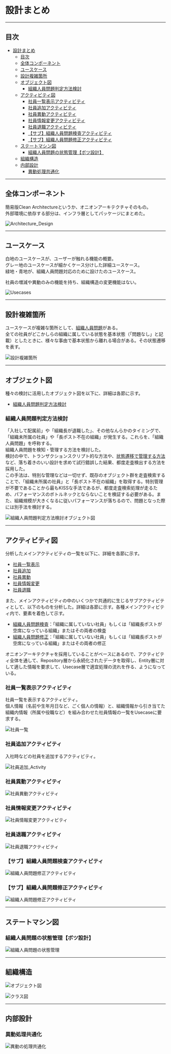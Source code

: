 # 設計まとめ

---

## 目次

- [設計まとめ](#設計まとめ)
  - [目次](#目次)
  - [全体コンポーネント](#全体コンポーネント)
  - [ユースケース](#ユースケース)
  - [設計複雑箇所](#設計複雑箇所)
  - [オブジェクト図](#オブジェクト図)
    - [組織人員問題判定方法検討](#組織人員問題判定方法検討)
  - [アクティビティ図](#アクティビティ図)
    - [社員一覧表示アクティビティ](#社員一覧表示アクティビティ)
    - [社員追加アクティビティ](#社員追加アクティビティ)
    - [社員異動アクティビティ](#社員異動アクティビティ)
    - [社員情報変更アクティビティ](#社員情報変更アクティビティ)
    - [社員退職アクティビティ](#社員退職アクティビティ)
    - [【サブ】組織人員問題検査アクティビティ](#サブ組織人員問題検査アクティビティ)
    - [【サブ】組織人員問題修正アクティビティ](#サブ組織人員問題修正アクティビティ)
  - [ステートマシン図](#ステートマシン図)
    - [組織人員問題の状態管理【ボツ設計】](#組織人員問題の状態管理ボツ設計)
  - [組織構造](#組織構造)
  - [内部設計](#内部設計)
    - [異動処理共通化](#異動処理共通化)

---

## 全体コンポーネント

簡易版Clean Architectureというか、オニオンアーキテクチャそのもの。  
外部環境に依存する部分は、インフラ層としてパッケージにまとめた。  

![Architecture_Design](アーキテクチャ設計/コンポーネント図.svg)

---

## ユースケース

白地のユースケースが、ユーザーが触れる機能の概要。  
グレー地のユースケースが細かくケース分けした詳細ユースケース。  
緑地・青地が、組織人員問題対応のために設けたのユースケース。  

社員の増減や異動のみの機能を持ち、組織構造の変更機能はない。

![Usecases](ユースケース/Usecases.svg)

---

## 設計複雑箇所

ユースケースが複雑な箇所として、[組織人員問題](#組織人員問題判定方法検討)がある。  
全ての社員がどこかしらの組織に属している状態を基本状態（「問題なし」と記載）としたときに、様々な事由で基本状態から離れる場合がある。その状態遷移を表す。

![設計複雑箇所](ステートマシン/組織人員問題説明用.svg)

---

## オブジェクト図

種々の検討に活用したオブジェクト図を以下に、詳細は各節に示す。  

- [組織人員問題判定方法検討](#組織人員問題判定方法検討)

### 組織人員問題判定方法検討

「入社して配属前」や「組織長が退職した」、その他なんらかのタイミングで、「組織未所属の社員」や「長ポスト不在の組織」が発生する。これらを、「組織人員問題」を呼称する。  
組織人員問題を検知・管理する方法を検討した。  
検討の中で、トランザクションスクリプト的な方法や、[状態遷移で管理する方法](#組織人員問題の状態管理ボツ設計)など、落ち着きのいい設計を求めて試行錯誤した結果、都度走査検出する方法を採用した。  
この手法は、特別な管理などは一切せず、既存のオブジェクト群を走査検索することで、「組織未所属の社員」と「長ポスト不在の組織」を取得する。特別管理が不要であることから最もKISSな手法であるが、都度走査検索処理が走るため、パフォーマンスのボトルネックとならないことを検証する必要がある。また、組織規模が大きくなるに従いパフォーマンスが落ちるので、問題となった際には別手法を検討する。

![組織人員問題判定方法検討オブジェクト図](組織構成設計/組織人員問題判定方法検討オブジェクト図.svg)

---

## アクティビティ図

分析したメインアクティビティの一覧を以下に、詳細を各節に示す。

- [社員一覧表示](#社員一覧表示アクティビティ)
- [社員追加](#社員追加アクティビティ)
- [社員異動](#社員異動アクティビティ)
- [社員情報変更](#社員情報変更アクティビティ)
- [社員退職](#社員退職アクティビティ)

また、メインアクティビティの中のいくつかで共通的に生じるサブアクティビティとして、以下のものを分析した。詳細は各節に示す。各種メインアクティビティ内で、要素を着色して示す。

- [組織人員問題検査](#組織人員問題検査アクティビティ)：「組織に属していない社員」もしくは「組織長ポストが空席になっている組織」またはその両者の検査
- [組織人員問題修正](#組織人員問題修正アクティビティ)：「組織に属していない社員」もしくは「組織長ポストが空席になっている組織」またはその両者の修正

オニオンアーキテクチャを採用していることがベースにあるので、アクティビティ全体を通して、Repository層から永続化されたデータを取得し、Entity層に対して適した情報を要求して、Usecase層で適宜処理の流れを作る、ようになっている。

### 社員一覧表示アクティビティ

社員一覧を表示するアクティビティ。  
個人情報（名前や生年月日など、ごく個人の情報）と、組織情報から引き当てた組織内情報（所属や役職など）を組み合わせた社員情報の一覧をUsecaseに要求する。

![社員一覧](アクティビティ/社員一覧表示.svg)

### 社員追加アクティビティ

入社時などの社員を追加するアクティビティ。  

![社員追加_Activity](アクティビティ/社員追加.svg)

### 社員異動アクティビティ

![社員異動アクティビティ](アクティビティ/社員異動.svg)

### 社員情報変更アクティビティ

![社員情報変更アクティビティ](アクティビティ/社員情報変更.svg)

### 社員退職アクティビティ

![社員退職アクティビティ](アクティビティ/社員退職.svg)

### 【サブ】組織人員問題検査アクティビティ

![組織人員問題修正アクティビティ](アクティビティ/組織人員問題検査.svg)

### 【サブ】組織人員問題修正アクティビティ

![組織人員問題修正アクティビティ](アクティビティ/組織人員問題修正.svg)

---

## ステートマシン図

### 組織人員問題の状態管理【ボツ設計】

![組織人員問題の状態管理](ステートマシン/組織人員問題.svg)

---

## 組織構造

![オブジェクト図](組織構成設計/オブジェクト図.svg)

![クラス図](組織構成設計/クラス図.svg)

---

## 内部設計

### 異動処理共通化

![異動の処理共通化](ユースケース/異動の処理共通化.svg)